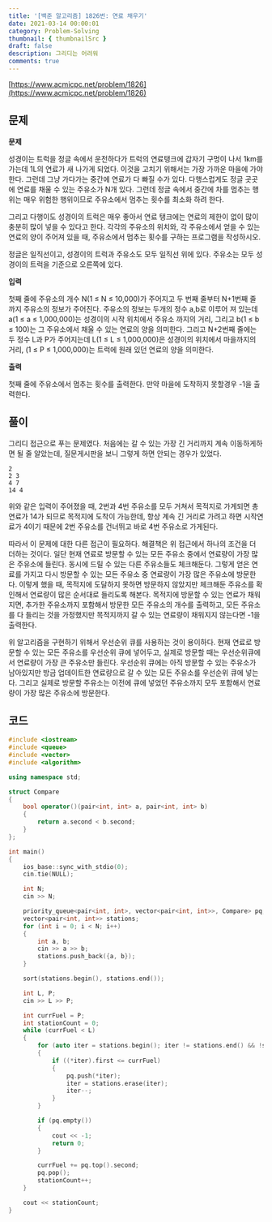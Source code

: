 ```yaml
---
title: '[백준 알고리즘] 1826번: 연료 채우기'
date: 2021-03-14 00:00:01
category: Problem-Solving
thumbnail: { thumbnailSrc }
draft: false
description: 그리디는 어려워
comments: true
---
```


[https://www.acmicpc.net/problem/1826](https://www.acmicpc.net/problem/1826)

## 문제

**문제**<br>

성경이는 트럭을 정글 속에서 운전하다가 트럭의 연료탱크에 갑자기 구멍이 나서 1km를 가는데 1L의 연료가 새 나가게 되었다. 이것을 고치기 위해서는 가장 가까운 마을에 가야 한다. 그런데 그냥 가다가는 중간에 연료가 다 빠질 수가 있다. 다행스럽게도 정글 곳곳에 연료를 채울 수 있는 주유소가 N개 있다. 그런데 정글 속에서 중간에 차를 멈추는 행위는 매우 위험한 행위이므로 주유소에서 멈추는 횟수를 최소화 하려 한다.

그리고 다행이도 성경이의 트럭은 매우 좋아서 연료 탱크에는 연료의 제한이 없이 많이 충분히 많이 넣을 수 있다고 한다. 각각의 주유소의 위치와, 각 주유소에서 얻을 수 있는 연료의 양이 주어져 있을 때, 주유소에서 멈추는 횟수를 구하는 프로그램을 작성하시오.

정글은 일직선이고, 성경이의 트럭과 주유소도 모두 일직선 위에 있다. 주유소는 모두 성경이의 트럭을 기준으로 오른쪽에 있다.

**입력**<br>

첫째 줄에 주유소의 개수 N(1 ≤ N ≤ 10,000)가 주어지고 두 번째 줄부터 N+1번째 줄 까지 주유소의 정보가 주어진다. 주유소의 정보는 두개의 정수 a,b로 이루어 져 있는데 a(1 ≤ a ≤ 1,000,000)는 성경이의 시작 위치에서 주유소 까지의 거리, 그리고 b(1 ≤ b ≤ 100)는 그 주유소에서 채울 수 있는 연료의 양을 의미한다. 그리고 N+2번째 줄에는 두 정수 L과 P가 주어지는데 L(1 ≤ L ≤ 1,000,000)은 성경이의 위치에서 마을까지의 거리, (1 ≤ P ≤ 1,000,000)는 트럭에 원래 있던 연료의 양을 의미한다.

**출력**<br>

첫째 줄에 주유소에서 멈추는 횟수를 출력한다. 만약 마을에 도착하지 못할경우 -1을 출력한다.

## 풀이

그리디 접근으로 푸는 문제였다. 처음에는 갈 수 있는 가장 긴 거리까지 계속 이동하게하면 될 줄 알았는데, 질문게시판을 보니 그렇게 하면 안되는 경우가 있었다.

```
2
2 3
4 7
14 4
```

위와 같은 입력이 주어졌을 때, 2번과 4번 주유소를 모두 거쳐서 목적지로 가게되면 총 연료가 14가 되므로 목적지에 도착이 가능한데, 항상 계속 긴 거리로 가려고 하면 시작연료가 4이기 때문에 2번 주유소를 건너뛰고 바로 4번 주유소로 가게된다.

따라서 이 문제에 대한 다른 접근이 필요하다. 해결책은 위 접근에서 하나의 조건을 더 더하는 것이다. 일단 현재 연료로 방문할 수 있는 모든 주유소 중에서 연료량이 가장 많은 주유소에 들린다. 동시에 드릴 수 있는 다른 주유소들도 체크해둔다. 그렇게 얻은 연료를 가지고 다시 방문할 수 있는 모든 주유소 중 연료량이 가장 많은 주유소에 방문한다. 이렇게 했을 때, 목적지에 도달하지 못하면 방문하지 않았지만 체크해둔 주유소를 확인해서 연료량이 많은 순서대로 들리도록 해본다. 목적지에 방문할 수 있는 연료가 채워지면, 추가한 주유소까지 포함해서 방문한 모든 주유소의 개수를 출력하고, 모든 주유소를 다 들리는 것을 가정했지만 목적지까지 갈 수 있는 연료량이 채워지지 않는다면 -1을 출력한다.

위 알고리즘을 구현하기 위해서 우선순위 큐를 사용하는 것이 용이하다. 현재 연료로 방문할 수 있는 모든 주유소를 우선순위 큐에 넣어두고, 실제로 방문할 때는 우선순위큐에서 연료량이 가장 큰 주유소만 들린다. 우선순위 큐에는 아직 방문할 수 있는 주유소가 남아있지만 방금 업데이트한 연료량으로 갈 수 있는 모든 주유소를 우선순위 큐에 넣는다. 그리고 실제로 방문할 주유소는 이전에 큐에 넣었던 주유소까지 모두 포함해서 연료량이 가장 많은 주유소에 방문한다.

## 코드

```cpp
#include <iostream>
#include <queue>
#include <vector>
#include <algorithm>

using namespace std;

struct Compare
{
    bool operator()(pair<int, int> a, pair<int, int> b)
    {
        return a.second < b.second;
    }
};

int main()
{
    ios_base::sync_with_stdio(0);
    cin.tie(NULL);

    int N;
    cin >> N;

    priority_queue<pair<int, int>, vector<pair<int, int>>, Compare> pq;
    vector<pair<int, int>> stations;
    for (int i = 0; i < N; i++)
    {
        int a, b;
        cin >> a >> b;
        stations.push_back({a, b});
    }

    sort(stations.begin(), stations.end());

    int L, P;
    cin >> L >> P;

    int currFuel = P;
    int stationCount = 0;
    while (currFuel < L)
    {
        for (auto iter = stations.begin(); iter != stations.end() && !stations.empty(); iter++)
        {
            if ((*iter).first <= currFuel)
            {
                pq.push(*iter);
                iter = stations.erase(iter);
                iter--;
            }
        }

        if (pq.empty())
        {
            cout << -1;
            return 0;
        }

        currFuel += pq.top().second;
        pq.pop();
        stationCount++;
    }

    cout << stationCount;
}


```
